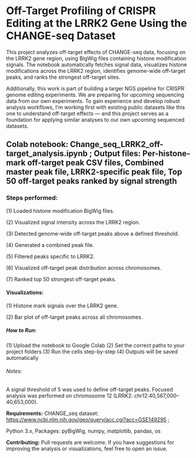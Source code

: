 # Off-Target Profiling of CRISPR Editing at the LRRK2 Gene Using the CHANGE-seq Dataset

This project analyzes off-target effects of CHANGE-seq data, focusing on the LRRK2 gene region, using BigWig files containing histone modification signals.
The notebook automatically fetches signal data, visualizes histone modifications across the LRRK2 region, identifies genome-wide off-target peaks, and ranks the strongest off-target sites.

Additionally, this work is part of building a larger NGS pipeline for CRISPR genome editing experiments. We are preparing for upcoming sequencing data from our own experiments. To gain experience and develop robust analysis workflows, I'm working first with existing public datasets like this one to understand off-target effects — and this project serves as a foundation for applying similar analyses to our own upcoming sequenced datasets.

## Colab notebook: Change_seq_LRRK2_off-target_analysis.ipynb ; Output files: Per-histone-mark off-target peak CSV files, Combined master peak file, LRRK2-specific peak file, Top 50 off-target peaks ranked by signal strength

### Steps performed:
(1) Loaded histone modification BigWig files.

(2) Visualized signal intensity across the LRRK2 region.

(3) Detected genome-wide off-target peaks above a defined threshold.

(4) Generated a combined peak file.

(5) Filtered peaks specific to LRRK2.

(6) Visualized off-target peak distribution across chromosomes.

(7) Ranked top 50 strongest off-target peaks.

####  Visualizations:
(1) Histone mark signals over the LRRK2 gene.

(2) Bar plot of off-target peaks across all chromosomes.

##### How to Run:
(1) Upload the notebook to Google Colab (2) Set the correct paths to your project folders (3) Run the cells step-by-step (4) Outputs will be saved automatically

###### Notes:
A signal threshold of 5 was used to define off-target peaks. Focused analysis was performed on chromosome 12 (LRRK2: chr12:40,567,000–40,653,000).

**Requirements:**
CHANGE_seq dataset: https://www.ncbi.nlm.nih.gov/geo/query/acc.cgi?acc=GSE149295 ;

Python 3.x, Packages: pyBigWig, numpy, matplotlib, pandas, os

**Contributing:** Pull requests are welcome. If you have suggestions for improving the analysis or visualizations, feel free to open an issue.
